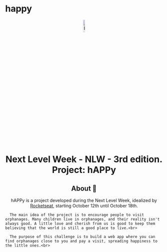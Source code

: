 # happy
<p align="center">
      <img src="https://user-images.githubusercontent.com/59374587/95769432-3c361a00-0c8e-11eb-8ce7-9ee9a66f32af.png" width="10%" alt="Happy Logo"/>
</p>

<h1 align="center">Next Level Week - NLW - 3rd edition. Project: hAPPy</h1>

<h2 align="center">About 📖</h2>
   
   <p align="center">
      hAPPy is a project developed during the Next Level Week, idealized by <a href="https://rocketseat.com.br/">Rocketseat</a>, starting October 12th until October 18th.<br>
      
      The main idea of the project is to encourage people to visit orphanages. Many children live in orphanages, and their reality isn't always good. A little love and cherish from us is good to keep them believing that the world is still a good place to live.<br>

      The purpose of this challenge is to build a web app where you can find orphanages close to you and pay a visit, spreading happiness to the little ones.<br>
   </p>